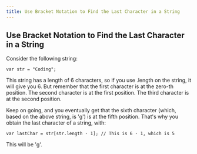 ```yaml
---
title: Use Bracket Notation to Find the Last Character in a String
---
```

## Use Bracket Notation to Find the Last Character in a String

<!-- The article goes here, in GitHub-flavored Markdown. Feel free to add YouTube videos, images, and CodePen/JSBin embeds  -->
Consider the following string:

    var str = "Coding";
    
This string has a length of 6 characters, so if you use .length on the string, it will give you 6. But remember that the first character is at the zero-th position. The second character is at the first position. The third character is at the second position.

Keep on going, and you eventually get that the sixth character (which, based on the above string, is 'g') is at the fifth position. That's why you obtain the last character of a string, with:

    var lastChar = str[str.length - 1]; // This is 6 - 1, which is 5
 
This will be 'g'.
